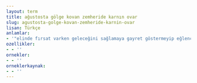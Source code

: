```yaml
---
layout: term
title: ağustosta gölge kovan zemheride karnın ovar
slug: agustosta-golge-kovan-zemheride-karnin-ovar
lisan: Türkçe
anlamlar:
- '"elinde fırsat varken geleceğini sağlamaya gayret göstermeyip eğlenceye, keyfe dalan kimse sonunda aç kalır ve perişan olur" anlamında kullanılan bir söz'
ozellikler:
- - ''
ornekler:
- - ''
orneklerkaynak:
- - ''
---
```

